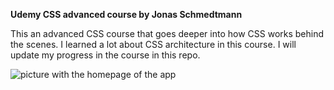 **Udemy CSS advanced course by Jonas Schmedtmann**

This an advanced CSS course that goes deeper into how CSS works behind the scenes.
I learned a lot about CSS architecture in this course.
I will update my progress in the course in this repo.

![picture with the homepage of the app](/Images/Image-git/1.gif?raw=true)
